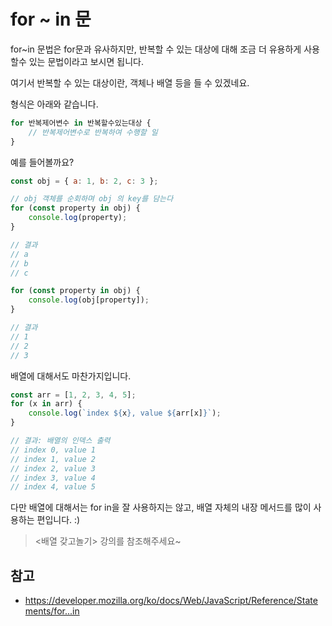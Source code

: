 # for ~ in 문

for~in 문법은 for문과 유사하지만, 반복할 수 있는 대상에 대해 조금 더 유용하게 사용할수 있는 문법이라고 보시면 됩니다.

여기서 반복할 수 있는 대상이란, 객체나 배열 등을 들 수 있겠네요.

형식은 아래와 같습니다.

```javascript
for 반복제어변수 in 반복할수있는대상 {
    // 반복제어변수로 반복하여 수행할 일
}
```

예를 들어볼까요?

```javascript
const obj = { a: 1, b: 2, c: 3 };

// obj 객체를 순회하며 obj 의 key를 담는다
for (const property in obj) {
    console.log(property);
}

// 결과
// a
// b
// c

for (const property in obj) {
    console.log(obj[property]);
}

// 결과
// 1
// 2
// 3
```

배열에 대해서도 마찬가지입니다.

```javascript
const arr = [1, 2, 3, 4, 5];
for (x in arr) {
    console.log(`index ${x}, value ${arr[x]}`);
}

// 결과: 배열의 인덱스 출력
// index 0, value 1
// index 1, value 2
// index 2, value 3
// index 3, value 4
// index 4, value 5
```

다만 배열에 대해서는 for in을 잘 사용하지는 않고, 배열 자체의 내장 메서드를 많이 사용하는 편입니다. :)

> <배열 갖고놀기> 강의를 참조해주세요~

## 참고

- https://developer.mozilla.org/ko/docs/Web/JavaScript/Reference/Statements/for...in